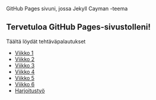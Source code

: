 GitHub Pages sivuni, jossa Jekyll Cayman -teema
## Tervetuloa GitHub Pages-sivustolleni!
Täältä löydät tehtäväpalautukset
- [Viikko 1](./viikko1/index.html)
- [Viikko 2](./viikko2/viikko2.md)
- [Viikko 3](./viikko3/index.html)
- [Viikko 4](./viikko4/index.html)
- [Viikko 5](./viikko5/viikko5.md)
- [Viikko 6](./viikko6/index.html)
- [Harjoitustyö](./harjoitustyö/index.html)